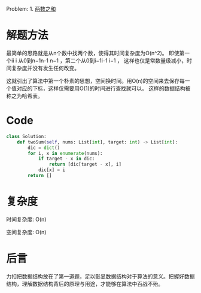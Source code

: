 Problem: 1. [两数之和](https://leetcode.cn/problems/two-sum/description/)

# 解题方法

最简单的思路就是从n个数中找两个数，使得其时间复杂度为O(n^2)。
即使第一个ii i 从0到n−1n-1 n−1 ，第二个从0到i−1i-1 i−1 ，
这样也仅是常数量级减小，时间复杂度并没有发生任何改变。

这就引出了算法中第一个朴素的思想，空间换时间。用O(n)的空间来去保存每一个值对应的下标，这样仅需要用O(1)的时间进行查找就可以。
这样的数据结构被称之为哈希表。

# Code

```python
class Solution:
    def twoSum(self, nums: List[int], target: int) -> List[int]:
        dic = dict()
        for i, x in enumerate(nums):
            if target - x in dic:
                return [dic[target - x], i]
            dic[x] = i
        return []
```

# 复杂度

时间复杂度: O(n)

空间复杂度: O(n)


# 后言
力扣把数据结构放在了第一道题，足以彰显数据结构对于算法的意义。把握好数据结构，理解数据结构背后的原理与用途，才能够在算法中百战不殆。

